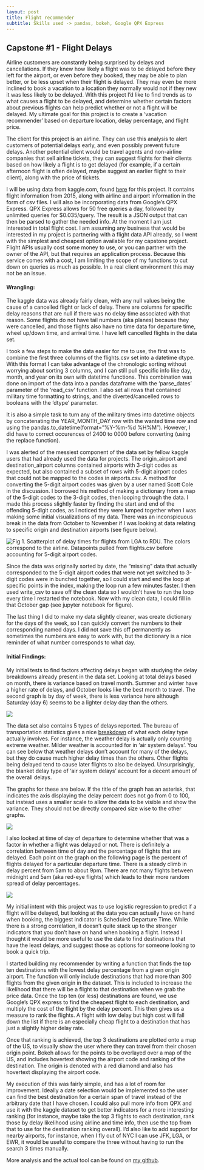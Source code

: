 ```yaml
---
layout: post
title: Flight recommender
subtitle: Skills used -> pandas, bokeh, Google QPX Express
---
```


## Capstone #1 - Flight Delays  
Airline customers are constantly being surprised by delays and cancellations. If they knew how likely a flight was to be delayed before they left for the airport, or even before they booked, they may be able to plan better, or be less upset when their flight is delayed. They may even be more inclined to book a vacation to a location they normally would not if they new it was less likely to be delayed. With this project I’d like to find trends as to what causes a flight to be delayed, and determine whether certain factors about previous flights can help predict whether or not a flight will be delayed. My ultimate goal for this project is to create a ‘vacation recommender’ based on departure location, delay percentage, and flight price.

The client for this project is an airline. They can use this analysis to alert customers of potential delays early, and even possibly prevent future delays. Another potential client would be travel agents and non-airline companies that sell airline tickets, they can suggest flights for their clients based on how likely a flight is to get delayed (for example, if a certain afternoon flight is often delayed, maybe suggest an earlier flight to their client), along with the price of tickets. 

I will be using data from kaggle.com, found [here](https://www.kaggle.com/usdot/flight-delays) for this project. It contains flight information from 2015, along with airline and airport information in the form of csv files. I will also be incorporating data from Google’s QPX Express. QPX Express allows for 50 free queries a day, followed by unlimited queries for $0.035/query. The result is a JSON output that can then be parsed to gather the needed info. At the moment I am just interested in total flight cost. I am assuming any business that would be interested in my project is partnering with a flight data API already, so I went with the simplest and cheapest option available for my capstone project. Flight APIs usually cost some money to use, or you can partner with the owner of the API, but that requires an application process. Because this service comes with a cost, I am limiting the scope of my functions to cut down on queries as much as possible. In a real client environment this may not be an issue. 

#### Wrangling:  
The kaggle data was already fairly clean, with any null values being the cause of a cancelled flight or lack of delay. There are columns for specific delay reasons that are null if there was no delay time associated with that reason. Some flights do not have tail numbers (aka planes) because they were cancelled, and those flights also have no time data for departure time, wheel up/down time, and arrival time. I have left cancelled flights in the data set.

I took a few steps to make the data easier for me to use, the first was to combine the first three columns of the flights.csv set into a datetime dtype. With this format I can take advantage of the chronologic sorting without worrying about sorting 3 columns, and I can still pull specific info like day, month, and year on its own with datetime functions. This combination was done on import of the data into a pandas dataframe with the ‘parse_dates’ parameter of the ‘read_csv’ function. I also set all rows that contained military time formatting to strings, and the diverted/cancelled rows to booleans with the ‘dtype’ parameter.

It is also a simple task to turn any of the military times into datetime objects by concatenating the YEAR_MONTH_DAY row with the wanted time row and using the pandas.to_datetime(format=”%Y-%m-%d %H%M”). However, I did have to correct occurences of 2400 to 0000 before converting (using the replace function). 

I was alerted of the messiest component of the data set by fellow kaggle users that had already used the data for projects. The origin_airport and destination_airport columns contained airports with 3-digit codes as expected, but also contained a subset of rows with 5-digit airport codes that could not be mapped to the codes in airports.csv. A method for converting the 5-digit airport codes was given by a user named Scott Cole in the discussion. I borrowed his method of making a dictionary from a map of the 5-digit codes to the 3-digit codes, then looping through the data. I made this process slightly faster by finding the start and end of the offending 5-digit codes, as I noticed they were lumped together when I was making some initial visualizations of my data. There was an inconspicuous break in the data from October to November if I was looking at data relating to specific origin and destination airports (see figure below).

![Fig 1. Scatterplot of delay times for flights from LGA to RDU. The colors correspond to the airline. Datapoints pulled from flights.csv before accounting for 5-digit airport codes.](https://raw.githubusercontent.com/claireramming/claireramming.github.io/master/images/flights_1.png)

Since the data was originally sorted by date, the “missing” data that actually corresponded to the 5-digit airport codes that were not yet switched to 3-digit codes were in bunched together, so I could start and end the loop at specific points in the index, making the loop run a few minutes faster. I then used write_csv to save off the clean data so I wouldn’t have to run the loop every time I restarted the notebook. Now with my clean data, I could fill in that October gap (see jupyter notebook for figure).

The last thing I did to make my data slightly cleaner, was create  dictionary for the days of the week, so I can quickly convert the numbers to their corresponding named days. I did not save this off permanently as sometimes the numbers are easy to work with, but the dictionary is a nice reminder of what number corresponds to what day.

#### Initial Findings:  
My initial tests to find factors affecting delays began with studying the delay breakdowns already present in the data set. Looking at total delays based on month, there is variance based on travel month. Summer and winter have a higher rate of delays, and October looks like the best month to travel. The second graph is by day of week, there is less variance here although Saturday (day 6) seems to be a lighter delay day than the others. 

![](https://raw.githubusercontent.com/claireramming/claireramming.github.io/master/images/flights_2.png)

The data set also contains 5 types of delays reported. The bureau of transportation statistics gives a nice [breakdown](https://www.rita.dot.gov/bts/help/aviation/html/understanding.html) of what each delay type actually involves. For instance, the weather delay is actually only counting extreme weather. Milder weather is accounted for in ‘air system delays’. You can see below that weather delays don’t account for many of the delays, but they do cause much higher delay times than the others. Other flights being delayed tend to cause later flights to also be delayed. Unsurprisingly, the blanket delay type of ‘air system delays’ account for a decent amount of the overall delays.

The graphs for these are below. If the title of the graph has an asterisk, that indicates the axis displaying the delay percent does not go from 0 to 100, but instead uses a smaller scale to allow the data to be visible and show the variance. They should not be directly compared size wise to the other graphs.

![](https://raw.githubusercontent.com/claireramming/claireramming.github.io/master/images/flights_3.png)

I also looked at time of day of departure to determine whether that was a factor in whether a flight was delayed or not. There is definitely a correlation between time of day and the percentage of flights that are delayed. Each point on the graph on the following page is the percent of flights delayed for a particular departure time. There is a steady climb in delay percent from 5am to about 9pm. There are not many flights between midnight and 5am (aka red-eye flights) which leads to their more random spread of delay percentages.

![](https://raw.githubusercontent.com/claireramming/claireramming.github.io/master/images/flights_4.png)
 
My initial intent with this project was to use logistic regression to predict if a flight will be delayed, but looking at the data you can actually have on hand when booking, the biggest indicator is Scheduled Departure Time. While there is a strong correlation, it doesn’t quite stack up to the stronger indicators that you don’t have on hand when booking a flight. Instead I thought it would be more useful to use the data to find destinations that have the least delays, and suggest those as options for someone looking to book a quick trip. 

I started building my recommender by writing a function that finds the top ten destinations with the lowest delay percentage from a given origin airport. The function will only include destinations that had more than 300 flights from the given origin in the dataset. This is included to increase the likelihood that there will be a flight to that destination when we grab the price data. Once the top ten (or less) destinations are found, we use Google’s QPX express to find the cheapest flight to each destination, and multiply the cost of the flight by the delay percent. This then gives us a measure to rank the flights. A flight with low delay but high cost will fall down the list if there is an especially cheap flight to a destination that has just a slightly higher delay rate. 

Once that ranking is achieved, the top 3 destinations are plotted onto a map of the US, to visually show the user where they can travel from their chosen origin point. Bokeh allows for the points to be overlayed over a map of the US, and includes hovertext showing the airport code and ranking of the destination. The origin is denoted with a red diamond and also has hovertext displaying the airport code. 

My execution of this was fairly simple, and has a lot of room for improvement. Ideally a date selection would be implemented so the user can find the best destination for a certain span of travel instead of the arbitrary date that I have chosen. I could also pull more info from QPX and use it with the kaggle dataset to get better indicators for a more interesting ranking (for instance, maybe take the top 3 flights to each destination, rank those by delay likelihood using airline and time info, then use the top from that to use for the destination ranking overall). I’d also like to add support for nearby airports, for instance, when I fly out of NYC I can use JFK, LGA, or EWR, it would be useful to compare the three without having to run the search 3 times manually. 

More analysis and the actual tool can be found on [my github](https://github.com/claireramming/Capstone_1_Flight_Delays). 
